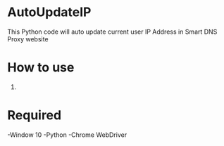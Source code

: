 # AutoUpdateIP
This Python code will auto update current user IP Address in Smart DNS Proxy website

# How to use
1. 



# Required
-Window 10
-Python
-Chrome WebDriver
